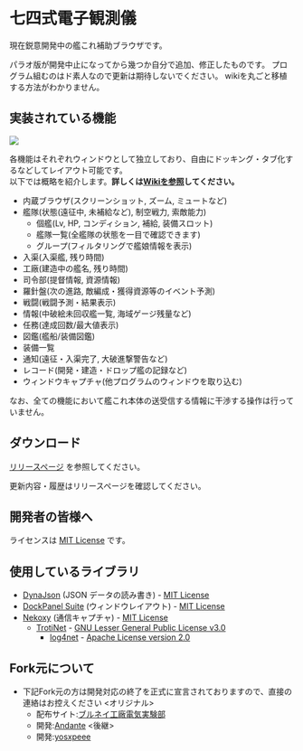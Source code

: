 
# 七四式電子観測儀

現在鋭意開発中の艦これ補助ブラウザです。  

パラオ版が開発中止になってから幾つか自分で追加、修正したものです。
プログラム組むのはド素人なので更新は期待しないでください。
wikiを丸ごと移植する方法がわかりません。

## 実装されている機能

![](https://user-images.githubusercontent.com/29325179/179132233-a94d0b42-06e6-48ed-b23f-fb544dec1a31.png)

各機能はそれぞれウィンドウとして独立しており、自由にドッキング・タブ化するなどしてレイアウト可能です。  
以下では概略を紹介します。**詳しくは[Wikiを参照](https://github.com/yosxpeee/ElectronicObserver/wiki)してください。**  

* 内蔵ブラウザ(スクリーンショット, ズーム, ミュートなど)
* 艦隊(状態(遠征中, 未補給など), 制空戦力, 索敵能力)
    * 個艦(Lv, HP, コンディション, 補給, 装備スロット)
    * 艦隊一覧(全艦隊の状態を一目で確認できます)
    * グループ(フィルタリングで艦娘情報を表示)
* 入渠(入渠艦, 残り時間)
* 工廠(建造中の艦名, 残り時間)
* 司令部(提督情報, 資源情報)
* 羅針盤(次の進路, 敵編成・獲得資源等のイベント予測)
* 戦闘(戦闘予測・結果表示)
* 情報(中破絵未回収艦一覧, 海域ゲージ残量など)
* 任務(達成回数/最大値表示)
* 図鑑(艦船/装備図鑑)
* 装備一覧
* 通知(遠征・入渠完了, 大破進撃警告など)
* レコード(開発・建造・ドロップ艦の記録など)
* ウィンドウキャプチャ(他プログラムのウィンドウを取り込む)

なお、全ての機能において艦これ本体の送受信する情報に干渉する操作は行っていません。


## ダウンロード

[リリースページ](https://github.com/dais-k/ElectronicObserver/releases) を参照してください。

更新内容・履歴はリリースページを確認してください。


## 開発者の皆様へ

ライセンスは [MIT License](https://github.com/dais-k/ElectronicObserver/blob/master/LICENSE) です。


## 使用しているライブラリ

* [DynaJson](https://github.com/fujieda/DynaJson) (JSON データの読み書き) - [MIT License](https://github.com/yosxpeee/ElectronicObserver/blob/master/Licenses/DynaJson.txt)
* [DockPanel Suite](http://dockpanelsuite.com/) (ウィンドウレイアウト) - [MIT License](https://github.com/yosxpeee/ElectronicObserver/blob/master/Licenses/DockPanelSuite.txt)
* [Nekoxy](https://github.com/veigr/Nekoxy) (通信キャプチャ) - [MIT License](https://github.com/yosxpeee/ElectronicObserver/blob/master/Licenses/Nekoxy.txt)
    * [TrotiNet](http://trotinet.sourceforge.net/) - [GNU Lesser General Public License v3.0](https://github.com/yosxpeee/ElectronicObserver/blob/master/Licenses/LGPL.txt)
        * [log4net](https://logging.apache.org/log4net/) - [Apache License version 2.0](https://github.com/yosxpeee/ElectronicObserver/blob/master/Licenses/Apache.txt)


## Fork元について

* 下記Fork元の方は開発対応の終了を正式に宣言されておりますので、直接の連絡はお控えください
	<オリジナル>
	* 配布サイト:[ブルネイ工廠電気実験部](http://electronicobserver.blog.fc2.com/)
	* 開発:[Andante](https://twitter.com/andanteyk)
	<後継>
	* 開発:[yosxpeee](https://github.com/yosxpeee/ElectronicObserver)
	


